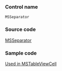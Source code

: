 ### Control name

`MSSeparator`

### Source code

[MSSeparator](https://github.com/microsoft/fluentui-apple/blob/master/ios/FluentUI/Controls/MSSeparator.swift)

### Sample code

[Used in MSTableViewCell](https://github.com/microsoft/fluentui-apple/blob/master/ios/FluentUI/Table%20View/MSTableViewCell.swift)

